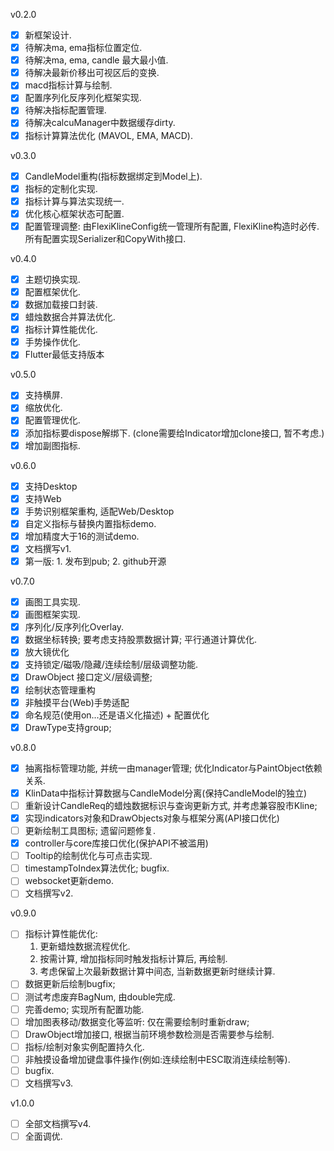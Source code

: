 v0.2.0
- [x] 新框架设计.
- [x] 待解决ma, ema指标位置定位.
- [x] 待解决ma, ema, candle 最大最小值.
- [x] 待解决最新价移出可视区后的变换.
- [x] macd指标计算与绘制.
- [x] 配置序列化反序列化框架实现.
- [x] 待解决指标配置管理.
- [x] 待解决calcuManager中数据缓存dirty.
- [x] 指标计算算法优化 (MAVOL, EMA, MACD).

v0.3.0
- [x] CandleModel重构(指标数据绑定到Model上).
- [x] 指标的定制化实现.
- [x] 指标计算与算法实现统一.
- [x] 优化核心框架状态可配置.
- [x] 配置管理调整: 由FlexiKlineConfig统一管理所有配置, FlexiKline构造时必传. 所有配置实现Serializer和CopyWith接口. 

v0.4.0
- [x] 主题切换实现.
- [x] 配置框架优化.
- [x] 数据加载接口封装.
- [x] 蜡烛数据合并算法优化.
- [x] 指标计算性能优化.
- [x] 手势操作优化.
- [x] Flutter最低支持版本

v0.5.0
- [x] 支持横屏.
- [x] 缩放优化.
- [x] 配置管理优化.
- [x] 添加指标要dispose解绑下. (clone需要给Indicator增加clone接口, 暂不考虑.)
- [x] 增加副图指标.

v0.6.0
- [x] 支持Desktop
- [x] 支持Web
- [x] 手势识别框架重构, 适配Web/Desktop
- [x] 自定义指标与替换内置指标demo.
- [x] 增加精度大于16的测试demo. 
- [x] 文档撰写v1.
- [x] 第一版: 1. 发布到pub; 2. github开源

v0.7.0
- [x] 画图工具实现.
- [x] 画图框架实现.
- [x] 序列化/反序列化Overlay.
- [x] 数据坐标转换; 要考虑支持股票数据计算; 平行通道计算优化.
- [x] 放大镜优化
- [x] 支持锁定/磁吸/隐藏/连续绘制/层级调整功能.
- [x] DrawObject 接口定义/层级调整; 
- [x] 绘制状态管理重构
- [x] 非触摸平台(Web)手势适配
- [x] 命名规范(使用on...还是语义化描述) + 配置优化
- [x] DrawType支持group; 
  
v0.8.0
- [x] 抽离指标管理功能, 并统一由manager管理; 优化Indicator与PaintObject依赖关系.
- [x] KlinData中指标计算数据与CandleModel分离(保持CandleModel的独立)
- [ ] 重新设计CandleReq的蜡烛数据标识与查询更新方式, 并考虑兼容股市Kline; 
- [x] 实现indicators对象和DrawObjects对象与框架分离(API接口优化)
- [ ] 更新绘制工具图标; 遗留问题修复.
- [x] controller与core库接口优化(保护API不被滥用)
- [ ] Tooltip的绘制优化与可点击实现.
- [ ] timestampToIndex算法优化; bugfix.
- [ ] websocket更新demo.
- [ ] 文档撰写v2.

v0.9.0
- [ ] 指标计算性能优化: 
  1. 更新蜡烛数据流程优化.
  2. 按需计算, 增加指标同时触发指标计算后, 再绘制.
  3. 考虑保留上次最新数据计算中间态, 当新数据更新时继续计算.
- [ ] 数据更新后绘制bugfix;
- [ ] 测试考虑废弃BagNum, 由double完成.
- [ ] 完善demo; 实现所有配置功能.
- [ ] 增加图表移动/数据变化等监听: 仅在需要绘制时重新draw; 
- [ ] DrawObject增加接口, 根据当前环境参数检测是否需要参与绘制.
- [ ] 指标/绘制对象实例配置持久化.
- [ ] 非触摸设备增加键盘事件操作(例如:连续绘制中ESC取消连续绘制等).
- [ ] bugfix.
- [ ] 文档撰写v3.

v1.0.0
- [ ] 全部文档撰写v4.
- [ ] 全面调优.
